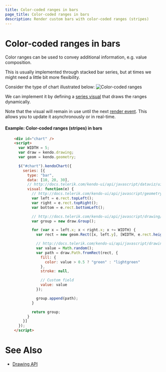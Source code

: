 ```yaml
---
title: Color-coded ranges in bars
page_title: Color-coded ranges in bars
description: Render custom bars with color-coded ranges (stripes)
---
```


# Color-coded ranges in bars

Color ranges can be used to convey additional information, e.g. value composition.

This is usually implemented through stacked bar series,
but at times we might need a little bit more flexibility.

Consider the type of chart illustrated below:
![Color-coded ranges](/controls/charts/how-to/images/color-coded-bars.png)

We can implement it by defining a [series visual](http://docs.telerik.com/kendo-ui/api/javascript/dataviz/ui/chart#configuration-series.visual)
that draws the ranges dynamically.

Note that the visual will remain in use until the next [render event](http://docs.telerik.com/kendo-ui/api/javascript/dataviz/ui/chart#events-render).
This allows you to update it asynchronously or in real-time.

#### Example: Color-coded ranges (stripes) in bars

```html
    <div id="chart" />
    <script>
      var WIDTH = 5;
      var draw = kendo.drawing;
      var geom = kendo.geometry;

      $("#chart").kendoChart({
        series: [{
          type: "bar",
          data: [10, 20, 30],
          // http://docs.telerik.com/kendo-ui/api/javascript/dataviz/ui/chart#configuration-series.visual
          visual: function(e) {
            // http://docs.telerik.com/kendo-ui/api/javascript/geometry/rect
            var left = e.rect.topLeft();
            var right = e.rect.topRight();
            var bottom = e.rect.bottomLeft();

            // http://docs.telerik.com/kendo-ui/api/javascript/drawing/group
            var group = new draw.Group();

            for (var x = left.x; x < right.x; x += WIDTH) {
              var rect = new geom.Rect([x, left.y], [WIDTH, e.rect.height()])

              // http://docs.telerik.com/kendo-ui/api/javascript/drawing/path
              var value = Math.random();
              var path = draw.Path.fromRect(rect, {
                fill: {
                  color: value > 0.5 ? "green" : "lightgreen"
                },
                stroke: null,

                // Custom field
                value: value
              });

              group.append(path);
            }

            return group;
          }
        }]
      });
    </script>
```

# See Also

* [Drawing API](http://docs.telerik.com/kendo-ui/framework/drawing/overview)
